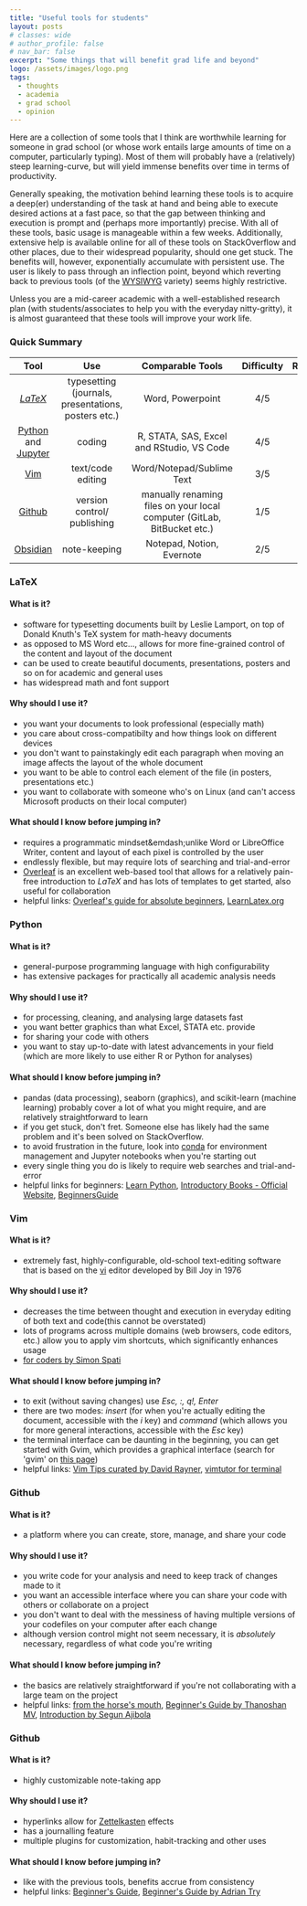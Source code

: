 ```yaml
---
title: "Useful tools for students"
layout: posts
# classes: wide
# author_profile: false
# nav_bar: false
excerpt: "Some things that will benefit grad life and beyond"
logo: /assets/images/logo.png
tags: 
  - thoughts
  - academia
  - grad school 
  - opinion
---
```


Here are a collection of some tools that I think are worthwhile learning for someone in grad school (or whose work entails large amounts of time on a computer, particularly typing). Most of them will probably have a (relatively) steep learning-curve, but will yield immense benefits over time in terms of productivity. 

Generally speaking, the motivation behind learning these tools is to acquire a deep(er) understanding of the task at hand and being able to execute desired actions at a fast pace, so that the gap between thinking and execution is prompt and (perhaps more importantly) precise. With all of these tools, basic usage is manageable within a few weeks. Additionally, extensive help is available online for all of these tools on StackOverflow and other places, due to their widespread popularity, should one get stuck. The benefits will, however, exponentially accumulate with persistent use. The user is likely to pass through an inflection point, beyond which reverting back to previous tools (of the [WYSIWYG](https://en.wikipedia.org/wiki/WYSIWYG) variety) seems highly restrictive. 

Unless you are a mid-career academic with a well-established research plan (with students/associates to help you with the everyday nitty-gritty), it is almost guaranteed that these tools will improve your work life. 


### Quick Summary


|Tool|Use|Comparable Tools|Difficulty|Recommend|
|:---:|:---:|:---:|:---:|:---:|
|[$LaTeX$](https://www.latex-project.org/get/)|typesetting (journals, presentations, posters etc.)|Word, Powerpoint|4/5|5/5|
|[Python](https://www.python.org/) and [Jupyter](https://jupyter.org/)|coding|R, STATA, SAS, Excel and RStudio, VS Code|4/5|4/5|
|[Vim](https://www.vim.org/)|text/code editing|Word/Notepad/Sublime Text|3/5|4/5|
|[Github](https://github.com/)|version control/ publishing|manually renaming files on your local computer (GitLab, BitBucket etc.)|1/5|4/5|
|[Obsidian](https://obsidian.md/)|note-keeping|Notepad, Notion, Evernote|2/5|3/5|


### LaTeX

#### What is it? 
  
  - software for typesetting documents built by Leslie Lamport, on top of Donald Knuth's TeX system for math-heavy documents
  - as opposed to MS Word etc..., allows for more fine-grained control of the content and layout of the document
  - can be used to create beautiful documents, presentations, posters and so on for academic and general uses
  - has widespread math and font support 

#### Why should I use it? 

  - you want your documents to look professional (especially math)
  - you care about cross-compatibilty and how things look on different devices 
  - you don't want to painstakingly edit each paragraph when moving an image affects the layout of the whole document
  - you want to be able to control each element of the file (in posters, presentations etc.)  
  - you want to collaborate with someone who's on Linux (and can't access Microsoft products on their local computer)



#### What should I know before jumping in? 

  - requires a programmatic mindset&emdash;unlike Word or LibreOffice Writer, content and layout of each pixel is controlled by the user
  - endlessly flexible, but may require lots of searching and trial-and-error
  - [Overleaf](https://www.overleaf.com/) is an excellent web-based tool that allows for a relatively pain-free introduction to $LaTeX$ and has lots of templates to get started, also useful for collaboration
  - helpful links: [Overleaf's guide for absolute beginners](https://www.overleaf.com/learn/latex/Learn_LaTeX_in_30_minutes), [LearnLatex.org](https://www.learnlatex.org/en/)


### Python

#### What is it? 
 - general-purpose programming language with high configurability
 - has extensive packages for practically all academic analysis needs

#### Why should I use it? 

  - for processing, cleaning, and analysing large datasets fast 
  - you want better graphics than what Excel, STATA etc. provide
  - for sharing your code with others
  - you want to stay up-to-date with latest advancements in your field (which are more likely to use either R or Python for analyses)

#### What should I know before jumping in? 

  - pandas (data processing), seaborn (graphics),  and scikit-learn (machine learning) probably cover a lot of what you might require, and are relatively straightforward to learn
  - if you get stuck, don't fret. Someone else has likely had the same problem and it's been solved on StackOverflow. 
  - to avoid frustration in the future, look into [conda](https://docs.conda.io/projects/conda/en/stable/user-guide/getting-started.html) for environment management and Jupyter notebooks when you're starting out
  - every single thing you do is likely to require web searches and trial-and-error
  - helpful links for beginners: [Learn Python](https://www.learnpython.org/), [Introductory Books - Official Website](https://wiki.python.org/moin/IntroductoryBooks), [BeginnersGuide](https://wiki.python.org/moin/BeginnersGuide/Programmers)


### Vim 

#### What is it? 

 - extremely fast, highly-configurable, old-school text-editing software that is based on the [vi](https://en.wikipedia.org/wiki/Vi_(text_editor)) editor developed by Bill Joy in 1976

#### Why should I use it? 
  - decreases the time between thought and execution in everyday editing of both text and code(this cannot be overstated)
  - lots of programs across multiple domains (web browsers, code editors, etc.) allow you to apply vim shortcuts, which significantly enhances usage
  - [for coders by Simon Spati](https://www.freecodecamp.org/news/vim-language-and-motions-explained/)


#### What should I know before jumping in?
  - to exit (without saving changes) use *Esc, :, q!, Enter* 
  - there are two modes: *insert* (for when you're actually editing the document, accessible with the *i* key) and *command* (which allows you for more general interactions, accessible with the *Esc* key)
  - the terminal interface can be daunting in the beginning, you can get started with Gvim, which provides a graphical interface (search for 'gvim' on [this page](https://www.vim.org/download.php))
  - helpful links: [Vim Tips curated by David Rayner](https://vim.fandom.com/wiki/Best_Vim_Tips), [vimtutor for terminal](https://vimschool.netlify.app/introduction/vimtutor/)


### Github 

#### What is it? 

 - a platform where you can create, store, manage, and share your code

#### Why should I use it? 
  - you write code for your analysis and need to keep track of changes made to it
  - you want an accessible interface where you can share your code with others or collaborate on a project
  - you don't want to deal with the messiness of having multiple versions of your codefiles on your computer after each change  
  - although version control might not seem necessary, it is *absolutely* necessary, regardless of what code you're writing

#### What should I know before jumping in?
  
  - the basics are relatively straightforward if you're not collaborating with a large team on the project 
  - helpful links: [from the horse's mouth](https://docs.github.com/en/get-started/quickstart), [Beginner's Guide by Thanoshan MV](https://www.freecodecamp.org/news/the-beginners-guide-to-git-github/), [Introduction by Segun Ajibola](https://www.freecodecamp.org/news/introduction-to-git-and-github/)



### Github 

#### What is it? 

 - highly customizable note-taking app

#### Why should I use it? 
  - hyperlinks allow for [Zettelkasten](https://zettelkasten.de/introduction/) effects
  - has a journalling feature
  - multiple plugins for customization, habit-tracking and other uses

#### What should I know before jumping in?
  
  - like with the previous tools, benefits accrue from consistency  
  - helpful links: [Beginner's Guide](https://obsidian.rocks/getting-started-with-obsidian-a-beginners-guide/), [Beginner's Guide by Adrian Try](https://www.sitepoint.com/obsidian-beginner-guide/)

